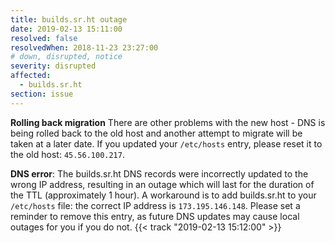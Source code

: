 ```yaml
---
title: builds.sr.ht outage
date: 2019-02-13 15:11:00
resolved: false
resolvedWhen: 2018-11-23 23:27:00
# down, disrupted, notice
severity: disrupted
affected:
  - builds.sr.ht
section: issue
---
```


**Rolling back migration**
There are other problems with the new host - DNS is being rolled back to the old
host and another attempt to migrate will be taken at a later date. If you
updated your `/etc/hosts` entry, please reset it to the old host:
`45.56.100.217`.

**DNS error**:
The builds.sr.ht DNS records were incorrectly updated to the wrong IP address,
resulting in an outage which will last for the duration of the TTL
(approximately 1 hour). A workaround is to add builds.sr.ht to your
`/etc/hosts` file: the correct IP address is `173.195.146.148`. Please set a
reminder to remove this entry, as future DNS updates may cause local outages for
you if you do not.
{{< track "2019-02-13 15:12:00" >}}
